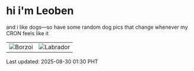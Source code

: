 # hi i'm Leoben

and i like dogs—so have some random dog pics that change whenever my CRON feels like it

|  |  |
|--------|----------|
| ![Borzoi](https://random-dog-vercel.vercel.app/api/random-borzoi?v=1756488626) | ![Labrador](https://random-dog-vercel.vercel.app/api/random-labrador?v=1756488626) |

Last updated: 2025-08-30 01:30 PHT
